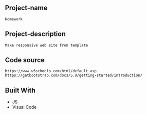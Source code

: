 ## Project-name
	Homework

## Project-description
	Make responsive web site from template 

## Code source
	https://www.w3schools.com/html/default.asp
	https://getbootstrap.com/docs/5.0/getting-started/introduction/


## Built With
- JS
- Visual Code
